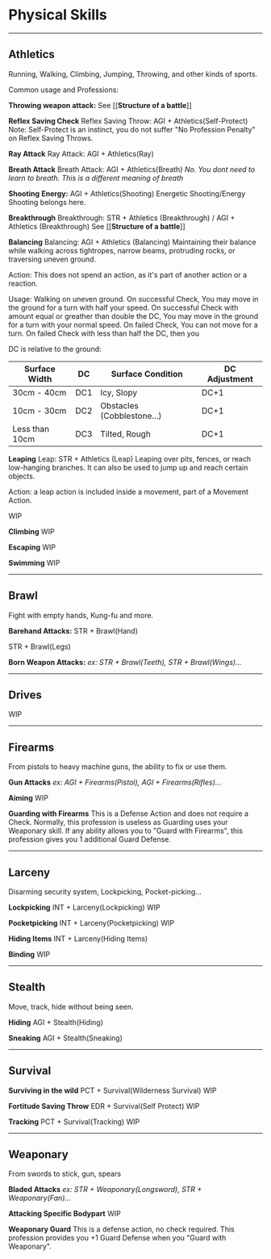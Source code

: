 # Physical Skills
---

## Athletics
Running, Walking, Climbing, Jumping, Throwing, and other kinds of sports.

Common usage and Professions:

**Throwing weapon attack:** 
See [[**Structure of a battle**]]

**Reflex Saving Check**
Reflex Saving Throw: AGI + Athletics(Self-Protect)
Note: Self-Protect is an instinct, you do not suffer "No Profession Penalty" on Reflex Saving Throws.

**Ray Attack**
Ray Attack: AGI + Athletics(Ray)

**Breath Attack**
Breath Attack: AGI + Athletics(Breath)
*No. You dont need to learn to breath. This is a different meaning of breath*

**Shooting**
**Energy:** AGI + Athletics(Shooting)
Energetic Shooting/Energy Shooting belongs here.

**Breakthrough**
Breakthrough: STR + Athletics (Breakthrough) / AGI + Athletics (Breakthrough)
See [[**Structure of a battle**]]

**Balancing**
Balancing: AGI + Athletics (Balancing)
Maintaining their balance while walking across tightropes, narrow beams, protruding rocks, or traversing uneven ground.

Action: This does not spend an action, as it's part of another action or a reaction.

Usage: Walking on uneven ground.
On successful Check, You may move in the ground for a turn with half your speed.
On successful Check with amount equal or greather than double the DC, You may move in the ground for a turn with your normal speed.
On failed Check, You can not move for a turn.
On failed Check with less than half the DC, then you 

DC is relative to the ground:

|Surface Width | DC | Surface Condition | DC Adjustment
|---|---|---|---|
|30cm - 40cm | DC1 | Icy, Slopy | DC+1
|10cm - 30cm | DC2 | Obstacles (Cobblestone...) | DC+1
|Less than 10cm | DC3 | Tilted, Rough | DC+1


**Leaping**
Leap: STR + Athletics (Leap)
Leaping over pits, fences, or reach low-hanging branches. It can also be used to jump up and reach certain objects.

Action: a leap action is included inside a movement, part of a Movement Action.

WIP

**Climbing**
WIP

**Escaping**
WIP

**Swimming**
WIP

---

## Brawl
Fight with empty hands, Kung-fu and more.

**Barehand Attacks:**
STR + Brawl(Hand)

STR + Brawl(Legs)

**Born Weapon Attacks:**
*ex: STR + Brawl(Teeth), STR + Brawl(Wings)...*

---

## Drives
WIP

---

## Firearms
From pistols to heavy machine guns, the ability to fix or use them.

**Gun Attacks**
*ex: AGI + Firearms(Pistol), AGI + Firearms(Rifles)...*

**Aiming**
WIP

**Guarding with Firearms**
This is a Defense Action and does not require a Check.
Normally, this profession is useless as Guarding uses your Weaponary skill. If any ability allows you to "Guard with Firearms", this profession gives you 1 additional Guard Defense.

---

## Larceny
Disarming security system, Lockpicking, Pocket-picking...

**Lockpicking**
INT + Larceny(Lockpicking)
WIP

**Pocketpicking**
INT + Larceny(Pocketpicking)
WIP

**Hiding Items**
INT + Larceny(Hiding Items)

**Binding**
WIP

---

## Stealth
Move, track, hide without being seen.

**Hiding**
AGI + Stealth(Hiding)

**Sneaking**
AGI + Stealth(Sneaking)


---

## Survival

**Surviving in the wild**
PCT + Survival(Wilderness Survival)
WIP

**Fortitude	Saving Throw**
EDR + Survival(Self Protect)
WIP

**Tracking**
PCT + Survival(Tracking)
WIP

---

## Weaponary
From swords to stick, gun, spears

**Bladed Attacks**
*ex: STR + Weaponary(Longsword), STR + Weaponary(Fan)...*

**Attacking Specific Bodypart**
WIP

**Weaponary Guard**
This is a defense action, no check required.
This profession provides you +1 Guard Defense when you "Guard with Weaponary".